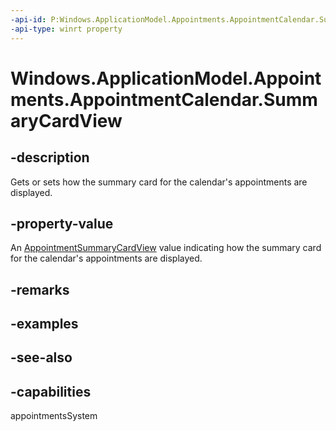 ```yaml
---
-api-id: P:Windows.ApplicationModel.Appointments.AppointmentCalendar.SummaryCardView
-api-type: winrt property
---
```


<!-- Property syntax
public Windows.ApplicationModel.Appointments.AppointmentSummaryCardView SummaryCardView { get;  set; }
-->

# Windows.ApplicationModel.Appointments.AppointmentCalendar.SummaryCardView

## -description
Gets or sets how the summary card for the calendar's appointments are displayed.

## -property-value
An [AppointmentSummaryCardView](appointmentsummarycardview.md) value indicating how the summary card for the calendar's appointments are displayed.

## -remarks

## -examples

## -see-also

## -capabilities
appointmentsSystem
